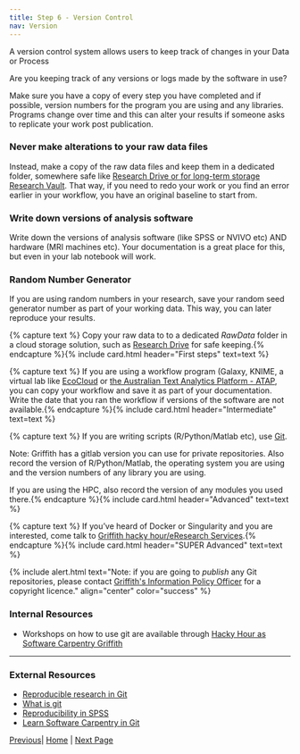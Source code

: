 ```yaml
---
title: Step 6 - Version Control
nav: Version
---
```


A version control system allows users to keep track of changes in your Data or Process

Are you keeping track of any versions or logs made by the software in use?

Make sure you have a copy of every step you have completed and if possible, version numbers for the program you are using and any libraries. Programs change over time and this can alter your results if someone asks to replicate your work post publication.


### Never make alterations to your raw data files

Instead, make a copy of the raw data files and keep them in a dedicated folder, somewhere safe like [Research Drive or for long-term storage Research Vault](https://research-storage.griffith.edu.au/). That way, if you need to redo your work or you find an error earlier in your workflow, you have an original baseline to start from.

### Write down versions of analysis software

Write down the versions of analysis software (like SPSS or NVIVO etc) AND hardware (MRI machines etc). Your documentation is a great place for this, but even in your lab notebook will work.

### Random Number Generator

If you are using random numbers in your research, save your random seed generator number as part of your working data. This way, you can later reproduce your results.

{% capture text %}
Copy your raw data to to a dedicated *RawData* folder in a cloud storage solution, such as [Research Drive](https://research-storage.griffith.edu.au/) for safe keeping.{% endcapture %}{% include card.html header="First steps" text=text %}

{% capture text %}
If you are using a workflow program (Galaxy, KNIME, a virtual lab like [EcoCloud](https://ecocloud.org.au/) or [the Australian Text Analytics Platform - ATAP](https://www.atap.edu.au/), you can copy your workflow and save it as part of your documentation. Write the date that you ran the workflow if versions of the software are not available.{% endcapture %}{% include card.html header="Intermediate" text=text %}

{% capture text %}
If you are writing scripts (R/Python/Matlab etc), use [Git](https://git-scm.com/).

Note:
Griffith has a gitlab version you can use for private repositories. Also record the version of R/Python/Matlab, the operating system you are using and the version numbers of any library you are using.

If you are using the HPC, also record the version of any modules you used there.{% endcapture %}{% include card.html header="Advanced" text=text %}

{% capture text %}
If you’ve heard of Docker or Singularity and you are interested, come talk to [Griffith hacky hour/eResearch Services](https://www.griffith.edu.au/eresearch-services).{% endcapture %}{% include card.html header="SUPER Advanced" text=text %}

{% include alert.html text="Note: if you are going to *publish* any Git repositories, please contact [Griffith's Information Policy Officer](https://www.griffith.edu.au/copyright-matters) for a copyright licence." align="center" color="success" %}

### Internal Resources

* Workshops on how to use git are available through [Hacky Hour as Software Carpentry Griffith](https://hackyhourgriffith.wordpress.com/events/soft-carp/)
---
### External Resources

* [Reproducible research in Git ](https://nbis-reproducible-research.readthedocs.io/en/latest/git/)
* [What is git](https://opensource.com/resources/what-is-git)
* [Reproducibility in SPSS](https://andrewpwheeler.wordpress.com/2012/03/20/making-a-reproducible-example-in-spss/)
* [Learn Software Carpentry in Git](http://swcarpentry.github.io/git-novice)

[Previous]()|  [Home]() | [Next Page]() 

